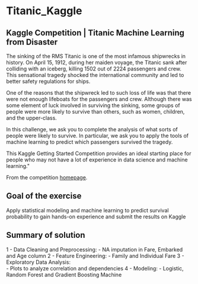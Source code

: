 # Titanic_Kaggle

## Kaggle Competition | Titanic Machine Learning from Disaster

The sinking of the RMS Titanic is one of the most infamous shipwrecks in history.  On April 15, 1912, during her maiden voyage, the Titanic sank after colliding with an iceberg, killing 1502 out of 2224 passengers and crew. This sensational tragedy shocked the international community and led to better safety regulations for ships.

One of the reasons that the shipwreck led to such loss of life was that there were not enough lifeboats for the passengers and crew. Although there was some element of luck involved in surviving the sinking, some groups of people were more likely to survive than others, such as women, children, and the upper-class.

In this challenge, we ask you to complete the analysis of what sorts of people were likely to survive. In particular, we ask you to apply the tools of machine learning to predict which passengers survived the tragedy.

This Kaggle Getting Started Competition provides an ideal starting place for people who may not have a lot of experience in data science and machine learning."

From the competition [homepage](https://www.kaggle.com/c/titanic).

## Goal of the exercise

Apply statistical modeling and machine learning to predict survival probability to gain hands-on experience and submit the results on Kaggle 

## Summary of solution
  1 - Data Cleaning and Preprocessing:
      - NA imputation in Fare, Embarked and Age column
  2 - Feature Engineering:
      - Family and Individual Fare
  3 - Exploratory Data Analysis:  
      - Plots to analyze correlation and dependencies
  4 - Modeling:
      - Logistic, Random Forest and Gradient Boosting Machine

